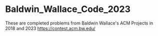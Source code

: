 # Baldwin_Wallace_Code_2023
These are completed problems from Baldwin Wallace's ACM Projects in 2018 and 2023 https://contest.acm.bw.edu/

